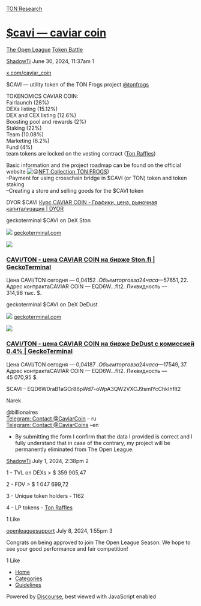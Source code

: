 [TON Research](/)

# [$cavi — caviar coin](/t/cavi-caviar-coin/26494)

[The Open League](/c/the-open-league/token-leaderboard/57)  [Token Battle](/c/the-open-league/token-leaderboard/57) 

    

[ShadowTi](https://tonresear.ch/u/ShadowTi)   June 30, 2024, 11:37am  1

[x.com/caviar\_coin](http://x.com/caviar_coin)

$CAVI — utility token of the TON Frogs project [@tonfrogs](/u/tonfrogs)

TOKENOMICS CAVIAR COIN:  
Fairlaunch (28%)  
DEXs listing (15.12%)  
DEX and CEX listing (12.6%)  
Boosting pool and rewards (2%)  
Staking (22%)  
Team (10.08%)  
Marketing (6.2%)  
Fund (4%)  
team tokens are locked on the vesting contract ([Ton Raffles](https://tonraffles.app/jetton/fairlaunch/CAVI))

Basic information and the project roadmap can be found on the official website ![:frowning:](https://tonresear.ch/images/emoji/twitter/frowning.png?v=12 ":frowning:")[NFT Collection TON FROGS](https://tonfrogs.org/roadmap))  
–Payment for using crosschain bridge in $CAVI (or TON) token and token staking  
–Creating a store and selling goods for the $CAVI token

DYOR $CAVI [Курс CAVIAR COIN - Графики, цена, рыночная капитализация | DYOR](https://dyor.io/ru/token/EQD6W0raB1aGCr86pWd7-oWpA3QW2VXCJ9smlYcChkIhflt2)

geckoterminal $CAVI on DeX Ston

![](https://tonresear.ch/uploads/default/original/2X/6/634d2ca8e408bed765ed29de6b9d29d55e817cab.png) [geckoterminal.com](https://www.geckoterminal.com/ru/ton/pools/EQDXbOsD25r03qxBE9mJ9KsmJD-HB9plfUztZcalOgcG34aJ)

![](https://tonresear.ch/uploads/default/optimized/2X/0/06530047bfd1d6a7a8869faaa6c982a10e469424_2_690x388.png)

### [CAVI/TON - цена CAVIAR COIN на бирже Ston.fi | GeckoTerminal](https://www.geckoterminal.com/ru/ton/pools/EQDXbOsD25r03qxBE9mJ9KsmJD-HB9plfUztZcalOgcG34aJ)

Цена CAVI/TON сегодня — 0,04152 $. Объем торгов за 24 часа­ — 57 651,22 $. Адрес контрактаCAVIAR COIN — EQD6W...flt2. Ликвидность —314,98 тыс. $.

geckoterminal $CAVI on DeX DeDust

![](https://tonresear.ch/uploads/default/original/2X/6/634d2ca8e408bed765ed29de6b9d29d55e817cab.png) [geckoterminal.com](https://www.geckoterminal.com/ru/ton/pools/EQC6N3ELS2nlh93dnxdWCZ75XJczNP0Z3tbXOPf1n5TuZAG1)

![](https://tonresear.ch/uploads/default/optimized/2X/0/06530047bfd1d6a7a8869faaa6c982a10e469424_2_690x388.png)

### [CAVI/TON - цена CAVIAR COIN на бирже DeDust с комиссией 0.4% | GeckoTerminal](https://www.geckoterminal.com/ru/ton/pools/EQC6N3ELS2nlh93dnxdWCZ75XJczNP0Z3tbXOPf1n5TuZAG1)

Цена CAVI/TON сегодня — 0,04187 $. Объем торгов за 24 часа­ — 17 549,37 $. Адрес контрактаCAVIAR COIN — EQD6W...flt2. Ликвидность —45 070,95 $.

$CAVI – EQD6W0raB1aGCr86pWd7-oWpA3QW2VXCJ9smlYcChkIhflt2

Narek

@billionaires  
[Telegram: Contact @CaviarCoin](https://t.me/CaviarCoin) – ru  
[Telegram: Contact @CaviarCoins](https://t.me/CaviarCoins) –en

*   By submitting the form I confirm that the data I provided is correct and I fully understand that in case of the contrary, my project will be permanently eliminated from The Open League.

 

[ShadowTi](https://tonresear.ch/u/ShadowTi) July 1, 2024, 2:38pm  2

1 - TVL on DEXs > $ 359 905,47

2 - FDV > $ 1 047 699,72

3 - Unique token holders - 1162

4 - LP tokens - [Ton Raffles](https://tonraffles.app/lock/EQDXbOsD25r03qxBE9mJ9KsmJD-HB9plfUztZcalOgcG34aJ)

  1 Like

[openleaguesupport](https://tonresear.ch/u/openleaguesupport) July 8, 2024, 1:55pm  3

Congrats on being approved to join The Open League Season. We hope to see your good performance and fair competition!

  1 Like

*   [Home](/)
*   [Categories](/categories)
*   [Guidelines](/guidelines)

Powered by [Discourse](https://www.discourse.org), best viewed with JavaScript enabled